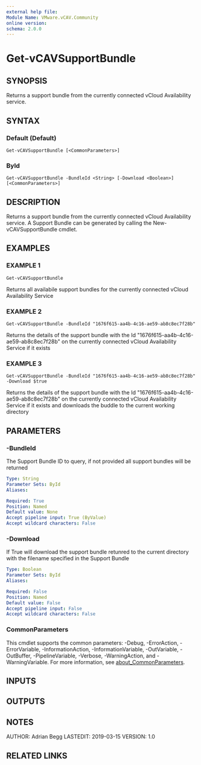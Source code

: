 ```yaml
---
external help file:
Module Name: VMware.vCAV.Community
online version:
schema: 2.0.0
---
```


# Get-vCAVSupportBundle

## SYNOPSIS
Returns a support bundle from the currently connected vCloud Availability service.

## SYNTAX

### Default (Default)
```
Get-vCAVSupportBundle [<CommonParameters>]
```

### ById
```
Get-vCAVSupportBundle -BundleId <String> [-Download <Boolean>] [<CommonParameters>]
```

## DESCRIPTION
Returns a support bundle from the currently connected vCloud Availability service.
A Support Bundle can be generated by calling the New-vCAVSupportBundle cmdlet.

## EXAMPLES

### EXAMPLE 1
```
Get-vCAVSupportBundle
```

Returns all availabile support bundles for the currently connected vCloud Availability Service

### EXAMPLE 2
```
Get-vCAVSupportBundle -BundleId "1676f615-aa4b-4c16-ae59-ab8c8ec7f28b"
```

Returns the details of the support bundle with the Id "1676f615-aa4b-4c16-ae59-ab8c8ec7f28b" on the currently connected vCloud Availability Service if it exists

### EXAMPLE 3
```
Get-vCAVSupportBundle -BundleId "1676f615-aa4b-4c16-ae59-ab8c8ec7f28b" -Download $true
```

Returns the details of the support bundle with the Id "1676f615-aa4b-4c16-ae59-ab8c8ec7f28b" on the currently connected vCloud Availability Service if it exists and downloads the buddle to the current working directory

## PARAMETERS

### -BundleId
The Support Bundle ID to query, if not provided all support bundles will be returned

```yaml
Type: String
Parameter Sets: ById
Aliases:

Required: True
Position: Named
Default value: None
Accept pipeline input: True (ByValue)
Accept wildcard characters: False
```

### -Download
If True will download the support bundle retunred to the current directory with the filename specified in the Support Bundle

```yaml
Type: Boolean
Parameter Sets: ById
Aliases:

Required: False
Position: Named
Default value: False
Accept pipeline input: False
Accept wildcard characters: False
```

### CommonParameters
This cmdlet supports the common parameters: -Debug, -ErrorAction, -ErrorVariable, -InformationAction, -InformationVariable, -OutVariable, -OutBuffer, -PipelineVariable, -Verbose, -WarningAction, and -WarningVariable. For more information, see [about_CommonParameters](http://go.microsoft.com/fwlink/?LinkID=113216).

## INPUTS

## OUTPUTS

## NOTES
AUTHOR: Adrian Begg
LASTEDIT: 2019-03-15
VERSION: 1.0

## RELATED LINKS
